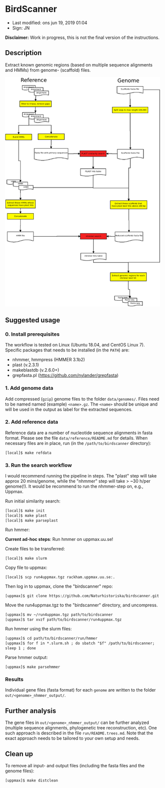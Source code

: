 # BirdScanner

- Last modified: ons jun 19, 2019  01:04
- Sign: JN

**Disclaimer:** Work in progress, this is not the final version of the instructions.

## Description

Extract known genomic regions (based on multiple sequence alignments and HMMs) from genome- (scaffold) files.

![Workflow](doc/workflow/Diagram1.png)

## Suggested usage

### 0. Install prerequisites

The workflow is tested on Linux (Ubuntu 18.04, and CentOS Linux 7).
Specific packages that needs to be installed (in the `PATH`) are:
- nhmmer, hmmpress (HMMER 3.1b2)
- plast (v.2.3.1)
- makeblastdb (v.2.6.0+)
- grepfasta.pl (https://github.com/nylander/grepfasta)

### 1. Add genome data

Add compressed (`gzip`) genome files to the folder `data/genomes/`.
Files need to be named named (example) `<name>.gz`. The `<name>` should
be unique and will be used in the output as label for the extracted
sequences.

### 2. Add reference data

Reference data are a number of nucleotide sequence alignments in fasta format.
Please see the file `data/reference/README.md` for details.
When necessary files are in place, run (in the `/path/to/birdscanner` directory):

    [local]$ make refdata

### 3. Run the search workflow

I would recommend running the pipeline in steps. The "plast" step will
take approx 20 mins/genome, while the "nhmmer" step will take > ~30 h/per genome(!).
It would be recommend to run the nhmmer-step on, e.g., Uppmax.

Run initial similarity search:

    [local]$ make init
    [local]$ make plast
    [local]$ make parseplast

Run hmmer:

**Current ad-hoc steps**: Run hmmer on uppmax.uu.se!

Create files to be transferred:

    [local]$ make slurm

Copy file to uppmax:

    [local]$ scp run4uppmax.tgz rackham.uppmax.uu.se:.

Then log in to uppmax, clone the "birdscanner" repo:

    [uppmax]$ git clone https://github.com/Naturhistoriska/birdscanner.git

Move the run4uppmax.tgz to the "birdscanner" directory, and uncompress.

    [uppmax]$ mv ~/run4uppmax.tgz path/to/birdscanner
    [uppmax]$ tar xvzf path/to/birdscanner/run4uppmax.tgz

Run hmmer using the slurm files:

    [uppmax]$ cd path/to/birdscanner/run/hmmer
    [uppmax]$ for f in *.slurm.sh ; do sbatch "$f" /path/to/birdscanner; sleep 1 ; done

Parse hmmer output:

    [uppmax]$ make parsehmmer

### Results

Individual gene files (fasta format) for each `genome` are written to the folder
`out/<genome>_nhmmer_output/`.

## Further analysis

The gene files in `out/<genome>_nhmmer_output/` can be further analyzed 
(multiple sequence alignments, phylogenetic tree reconstruction, etc).
One such approach is described in the file `run/README.trees.md`. Note
that the exact approach needs to be tailored to your own setup and needs.

## Clean up

To remove all input- and output files (including the fasta files and the genome files):

    [uppmax]$ make distclean

